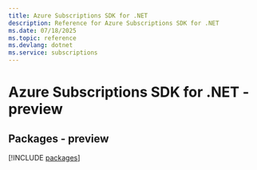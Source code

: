 ```yaml
---
title: Azure Subscriptions SDK for .NET
description: Reference for Azure Subscriptions SDK for .NET
ms.date: 07/18/2025
ms.topic: reference
ms.devlang: dotnet
ms.service: subscriptions
---
```

# Azure Subscriptions SDK for .NET - preview
## Packages - preview
[!INCLUDE [packages](subscriptions-index.md)]